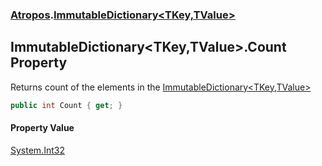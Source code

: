 ### [Atropos](./Atropos.md 'Atropos').[ImmutableDictionary&lt;TKey,TValue&gt;](./ImmutableDictionary-TKey_TValue-.md 'Atropos.ImmutableDictionary&lt;TKey,TValue&gt;')
## ImmutableDictionary&lt;TKey,TValue&gt;.Count Property
Returns count of the elements in the [ImmutableDictionary&lt;TKey,TValue&gt;](./ImmutableDictionary-TKey_TValue-.md 'Atropos.ImmutableDictionary&lt;TKey,TValue&gt;')  
```csharp
public int Count { get; }
```
#### Property Value
[System.Int32](https://docs.microsoft.com/en-us/dotnet/api/System.Int32 'System.Int32')  

